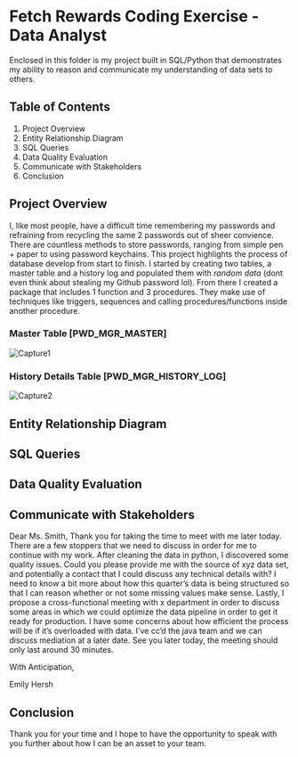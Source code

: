 # Fetch Rewards Coding Exercise - Data Analyst
Enclosed in this folder is my project built in SQL/Python that demonstrates my ability to reason and communicate my understanding of data sets to others.

## Table of Contents
1. Project Overview
2. Entity Relationship Diagram
3. SQL Queries
4. Data Quality Evaluation
5. Communicate with Stakeholders
6. Conclusion

## Project Overview
I, like most people, have a difficult time remembering my passwords and refraining from recycling the same 2 passwords out of sheer convience. There are countless methods to store  passwords, ranging from simple pen + paper to using password keychains. This project highlights the process of database develop from start to finish. I started by creating two tables, a master table and a history log and populated them with *random data* (dont even think about stealing my Github password lol). From there I created a package that includes 1 function and 3 procedures. They make use of techniques like triggers, sequences and calling procedures/functions inside another procedure.  



### Master Table [PWD_MGR_MASTER]
![Capture1](https://user-images.githubusercontent.com/78304652/113986552-085f3a00-9856-11eb-9bb3-a99853e517e1.PNG)


### History Details Table [PWD_MGR_HISTORY_LOG]
![Capture2](https://user-images.githubusercontent.com/78304652/113986562-0b5a2a80-9856-11eb-9e1c-5d1f5d521859.PNG)

## Entity Relationship Diagram

## SQL Queries

## Data Quality Evaluation

## Communicate with Stakeholders
Dear Ms. Smith,
	Thank you for taking the time to meet with me later today. There are a few stoppers that we need to discuss in order for me to continue with my work. After cleaning the data in python, I discovered some quality issues. Could you please provide me with the source of xyz data set, and potentially a contact that I could discuss any technical details with? I need to know a bit more about how this quarter’s data is being structured so that I can reason whether or not some missing values make sense. Lastly, I propose a cross-functional meeting with x department in order to discuss some areas in which we could optimize the data pipeline in order to get it ready for production. I have some concerns about how efficient the process will be if it’s overloaded with data. I’ve cc’d the java team and we can discuss mediation at a later date. See you later today, the meeting should only last around 30 minutes.
  
With Anticipation,

Emily Hersh 


## Conclusion
Thank you for your time and I hope to have the opportunity to speak with you further about how I can be an asset to your team.
